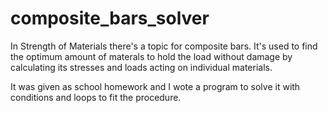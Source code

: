 # composite_bars_solver

In Strength of Materials there's a topic for composite bars.
It's used to find the optimum amount of materals to hold the load without damage
by calculating its stresses and loads acting on individual materials.

It was given as school homework and I wote a program to solve it with conditions and loops to fit the procedure.
